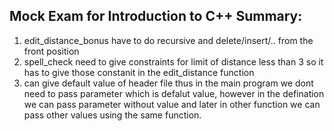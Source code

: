 Mock Exam for Introduction to C++
Summary:
-------------
1) edit_distance_bonus have to do recursive and delete/insert/.. from the front position
2) spell_check need to give constraints for limit of distance less than 3 so it has to give those constanit in the edit_distance function 
3) can give default value of header file thus in the main program we dont need to pass parameter which is defalut value, however in the defination we can pass parameter without value and later in other function we can pass other values using the same function.
